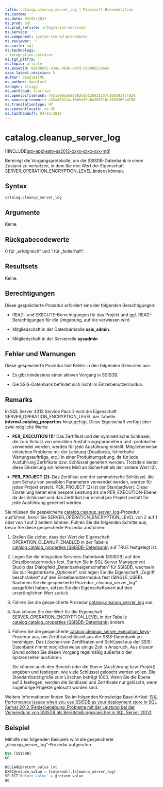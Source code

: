 ```yaml
---
title: catalog.cleanup_server_log | Microsoft-Dokumentation
ms.custom: ''
ms.date: 03/03/2017
ms.prod: sql
ms.prod_service: integration-services
ms.service: ''
ms.component: system-stored-procedures
ms.reviewer: ''
ms.suite: sql
ms.technology:
- integration-services
ms.tgt_pltfrm: ''
ms.topic: article
ms.assetid: 0dedb685-d3a6-4bd6-8afd-58d98853deee
caps.latest.revision: 5
author: douglaslMS
ms.author: douglasl
manager: craigg
ms.workload: Inactive
ms.openlocfilehash: 7651a08d3e28582c62125921257c168503fcfd24
ms.sourcegitcommit: a85a46312acf8b5a59a8a900310cf088369c4150
ms.translationtype: HT
ms.contentlocale: de-DE
ms.lasthandoff: 04/26/2018
---
```

# <a name="catalogcleanupserverlog"></a>catalog.cleanup_server_log
[!INCLUDE[tsql-appliesto-ss2012-xxxx-xxxx-xxx-md](../../includes/tsql-appliesto-ss2012-xxxx-xxxx-xxx-md.md)]

  Bereinigt die Vorgangsprotokolle, um die SSISDB-Datenbank in einen Zustand zu versetzen, in dem Sie den Wert der Eigenschaft SERVER_OPERATION_ENCRYPTION_LEVEL ändern können.  
  
## <a name="syntax"></a>Syntax  
  
```sql
catalog.cleanup_server_log  
```  
  
## <a name="arguments"></a>Argumente  
 Keine.  
  
## <a name="return-code-values"></a>Rückgabecodewerte  
 0 für „erfolgreich“ und 1 für „fehlerhaft“.  
  
## <a name="result-sets"></a>Resultsets  
 Keine.  
  
## <a name="permissions"></a>Berechtigungen  
 Diese gespeicherte Prozedur erfordert eine der folgenden Berechtigungen:  
  
-   READ- und EXECUTE-Berechtigungen für das Projekt und ggf. READ-Berechtigungen für die Umgebung, auf die verwiesen wird.  
  
-   Mitgliedschaft in der Datenbankrolle **ssis_admin**.  
  
-   Mitgliedschaft in der Serverrolle **sysadmin**  
  
## <a name="errors-and-warnings"></a>Fehler und Warnungen  
 Diese gespeicherte Prozedur löst Fehler in den folgenden Szenarien aus:  
  
-   Es gibt mindestens einen aktiven Vorgang in SSISDB.  
  
-   Die SSIS-Datenbank befindet sich nicht im Einzelbenutzermodus.  
  
## <a name="remarks"></a>Remarks  
 In SQL Server 2012 Service Pack 2 wird die Eigenschaft SERVER_OPERATION_ENCRYPTION_LEVEL der Tabelle **internal.catalog_properties** hinzugefügt. Diese Eigenschaft verfügt über zwei mögliche Werte:  
  
-   **PER_EXECUTION (1):** Das Zertifikat und der symmetrische Schlüssel, die zum Schutz von sensiblen Ausführungsparametern und -protokollen verwendet werden, werden für jede Ausführung erstellt. Möglicherweise entstehen Probleme mit der Leistung (Deadlocks, fehlerhafte Wartungsaufträge, etc.) in einer Produktumgebung, da für jede Ausführung Zertifikate bzw. Schlüssel generiert werden. Trotzdem bietet diese Einstellung ein höheres Maß an Sicherheit als der andere Wert (2).  
  
-   **PER_PROJECT (2):** Das Zertifikat und der symmetrische Schlüssel, die zum Schutz von sensiblen Parametern verwendet werden, werden für jedes Projekt erstellt. PER_PROJECT (2) ist der Standardwert. Diese Einstellung bietet eine bessere Leistung als die PER_EXECUTION-Ebene, da der Schlüssel und das Zertifikat nur einmal pro Projekt anstatt für jede Ausführung generiert werden.  
  
 Sie müssen die gespeicherte [catalog.cleanup_server_log](../../integration-services/system-stored-procedures/catalog-cleanup-server-log.md)-Prozedur ausführen, bevor Sie SERVER_OPERATION_ENCRYPTION_LEVEL von 2 auf 1 oder von 1 auf 2 ändern können. Führen Sie die folgenden Schritte aus, bevor Sie diese gespeicherte Prozedur ausführen:  
  
1.  Stellen Sie sicher, dass der Wert der Eigenschaft OPERATION_CLEANUP_ENABLED in der Tabelle [catalog.catalog_properties &#40;SSISDB-Datenbank&#41;](../../integration-services/system-views/catalog-catalog-properties-ssisdb-database.md) auf TRUE festgelegt ist.  
  
2.  Legen Sie die Integration Services-Datenbank (SSISDB) auf den Einzelbenutzermodus fest. Starten Sie in SQL Server Management Studio das Dialogfeld „Datenbankeigenschaften“ für SSISDB, wechseln Sie zur Registerkarte „Optionen“, und legen Sie die Eigenschaft „Zugriff beschränken“ auf den Einzelbenutzermodus fest (SINGLE_USER). Nachdem Sie die gespeicherte Prozedur „cleanup_server_log“ ausgeführt haben, setzen Sie den Eigenschaftswert auf den ursprünglichen Wert zurück.  
  
3.  Führen Sie die gespeicherte Prozedur [catalog.cleanup_server_log](../../integration-services/system-stored-procedures/catalog-cleanup-server-log.md) aus.  
  
4.  Nun können Sie den Wert für die Eigenschaft SERVER_OPERATION_ENCRYPTION_LEVEL in der Tabelle [catalog.catalog_properties &#40;SSISDB-Datenbank&#41;](../../integration-services/system-views/catalog-catalog-properties-ssisdb-database.md) ändern.  
  
5.  Führen Sie die gespeicherte [catalog.cleanup_server_execution_keys](../../integration-services/system-stored-procedures/catalog-cleanup-server-execution-keys.md)-Prozedur aus, um Zertifikatschlüssel aus der SSIS-Datenbank zu bereinigen. Das Löschen von Zertifikaten und Schlüssel aus der SSIS-Datenbank nimmt möglicherweise einige Zeit in Anspruch. Aus diesem Grund sollten Sie diesen Vorgang regelmäßig außerhalb der Spitzenzeiten ausführen.  
  
     Sie können auch den Bereich oder die Ebene (Ausführung bzw. Projekt) angeben und festlegen, wie viele Schlüssel gelöscht werden sollen. Die Standardbatchgröße zum Löschen beträgt 1000. Wenn Sie die Ebene auf 2 festlegen, werden die Schlüssel und Zertifikate nur gelöscht, wenn zugehörige Projekte gelöscht worden sind.  
  
 Weitere Informationen finden Sie im folgenden Knowledge Base-Artikel: [FIX: Performance issues when you use SSISDB as your deployment store in SQL Server 2012 (Fehlerbehebung: Probleme mit der Leistung bei der Verwendung von SSISDB als Bereitstellungsspeicher in SQL Server 2012)](http://support.microsoft.com/kb/2972285).  
  
## <a name="example"></a>Beispiel  
 Mithilfe des folgenden Beispiels wird die gespeicherte „cleanup_server_log“-Prozedur aufgerufen.  
  
```sql  
USE [SSISDB]  
GO  
  
DECLARE@return_value int  
EXEC@return_value = [internal].[cleanup_server_log]  
SELECT'Return Value' = @return_value  
GO   
```  
  
  
